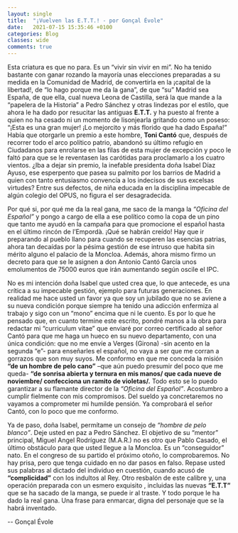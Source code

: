 ```yaml
---
layout: single
title:  "¡Vuelven las E.T.T.! - por Gonçal Évole"
date:   2021-07-15 15:35:46 +0100
categories: Blog
classes: wide
comments: true
---
```


Esta criatura es que no para. Es un “vivir sin vivir en mi”. No ha tenido bastante
con ganar rozando la mayoría unas elecciones preparadas a su medida en la
Comunidad de Madrid, de convertirla en la ¡capital de la libertad!, de “lo hago
porque me da la gana”, de que “su” Madrid sea España, de que ella, cual nueva
Leona de Castilla, será la que mande a la “papelera de la Historia” a Pedro
Sánchez y otras lindezas por el estilo, que ahora le ha dado por resucitar las
antiguas **E.T.T.** y ha puesto al frente a quien no ha cesado ni un momento de
lisonjearla gritando como un poseso: “¡Esta es una gran mujer! ¡Lo mejorcito y
más florido que ha dado España!” Había que otorgarle un premio a este hombre,
**Toni Cantó** que, después de recorrer todo el arco político patrio, abandonó su
último refugio en Ciudadanos para enrolarse en las filas de esta mujer de
excepción y poco le faltó para que se le reventasen las carótidas para proclamarlo
a los cuatro vientos. ¿Iba a dejar sin premio, la inefable presidenta doña Isabel
Díaz Ayuso, ese esperpento que pasea su palmito por los barrios de Madrid a
quien con tanto entusiasmo convencía a los indecisos de sus excelsas virtudes?
Entre sus defectos, de niña educada en la disciplina impecable de algún colegio
del OPUS, no figura el ser desagradecida.

Por qué si, por qué me da la real gana, me saco de la manga la *“Oficina del
Español”* y pongo a cargo de ella a ese político como la copa de un pino que
tanto me ayudó en la campaña para que promocione el español hasta en el
último rincón de l’Empordà. ¡Qué se habrán creído! Hay que ir preparando al
pueblo llano para cuando se recuperen las esencias patrias, ahora tan decaídas
por la pésima gestión de ese intruso que habita sin mérito alguno el palacio de la
Moncloa. Además, ahora mismo firmo un decreto para que se le asignen a don
Antonio Cantó García unos emolumentos de 75000 euros que irán aumentando
según oscile el IPC.

No es mi intención doña Isabel que usted crea que, lo que antecede, es una crítica a
su impecable gestión, ejemplo para futuras generaciones. En realidad me hace usted
un favor ya que soy un jubilado que no se aviene a su nueva condición porque
siempre ha tenido una adicción enfermiza al trabajo y sigo con un “mono” encima
que ni le cuento. Es por lo que he pensado que, en cuanto termine este escrito,
pondré manos a la obra para redactar mi “curriculum vitae” que enviaré por
correo certificado al señor Cantó para que me haga un hueco en su nuevo
departamento, con una única condición: que no me envíe a Verges (Girona) -sin
acento en la segunda “e”- para enseñarles el español, no vaya a ser que me corran
a gorrazos que son muy suyos. Me conformo en que me conceda la misión **“de un
hombre de pelo cano”** –que aún puedo presumir del poco que me queda- **“de
sonrisa abierta y ternura en mis manos/ que cada nueve de noviembre/
confecciona un ramito de violetas/.** Todo esto se lo puedo garantizar a su
flamante director de la *“Oficina del Español”*. Acostumbro a cumplir fielmente con
mis compromisos. Del sueldo ya concretaremos no vayamos a comprometer mi
humilde pensión. Ya comprobará el señor Cantó, con lo poco que me conformo.

Ya de paso, doña Isabel, permítame un consejo de *“hombre de pelo blanco”*. Deje
usted en paz a Pedro Sánchez. El objetivo de su “mentor” principal, Miguel Angel
Rodríguez (M.A.R.) no es otro que Pablo Casado, el último obstáculo para que
usted llegue a la Moncloa. Es un “conseguidor” nato. En el congreso de su partido
el próximo otoño, lo comprobaremos. No hay prisa, pero que tenga cuidado en no
dar pasos en falso. Repase usted sus palabras al dictado del individuo en cuestión,
cuando acusó de **“complicidad”** con los indultos al Rey. Otro resbalón de este
calibre y, una operación preparada con un esmero exquisito , incluidas las nuevas
**“E.T.T”** que se ha sacado de la manga, se puede ir al traste. Y todo porque le ha
dado la real gana. Una frase para enmarcar, digna del personaje que se la habrá
inventado.

-- Gonçal Évole